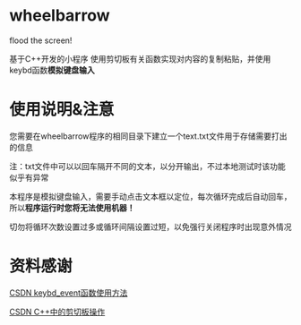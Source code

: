 # wheelbarrow
flood the screen!

基于C++开发的小程序
使用剪切板有关函数实现对内容的复制粘贴，并使用keybd函数**模拟键盘输入**

# 使用说明&注意
您需要在wheelbarrow程序的相同目录下建立一个text.txt文件用于存储需要打出的信息

注：txt文件中可以以回车隔开不同的文本，以分开输出，不过本地测试时该功能似乎有异常

本程序是模拟键盘输入，需要手动点击文本框以定位，每次循环完成后自动回车，所以**程序运行时您将无法使用机器！**

切勿将循环次数设置过多或循环间隔设置过短，以免强行关闭程序时出现意外情况

# 资料感谢
[CSDN keybd_event函数使用方法](https://blog.csdn.net/tianyuzhixina/article/details/101633101)

[CSDN C++中的剪切板操作](https://blog.csdn.net/heihei36/article/details/46636275)
